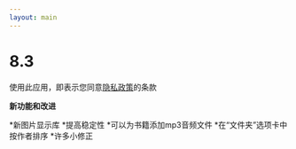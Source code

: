 ```yaml
---
layout: main
---
```


# 8.3

使用此应用，即表示您同意[隐私政策](/wiki/PrivacyPolicy/zh)的条款

**新功能和改进**

*新图片显示库
*提高稳定性
*可以为书籍添加mp3音频文件
*在“文件夹”选项卡中按作者排序
*许多小修正
